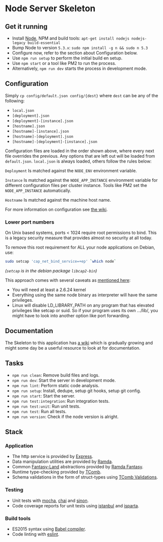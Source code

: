 # Node Server Skeleton

## Get it running

* Install [Node][1], NPM and build tools: `apt-get install nodejs nodejs-legacy build-essential`
* Bump Node to version `5.3.x`: `sudo npm install -g n && sudo n 5.3`
* Configure now, refer to the section about Configuration below.
* Use `npm run setup` to perform the initial build en setup.
* Use `npm start` or a tool like PM2 to run the process.
* Alternatively, `npm run dev` starts the process in development mode.

## Configuration

Simply `cp config/default.json config/{dest}` where `dest` can be any of the following:

* `local.json`
* `[deployment].json`
* `[deployment]-[instance].json`
* `[hostname].json`
* `[hostname]-[instance].json`
* `[hostname]-[deployment].json`
* `[hostname]-[deployment]-[instance].json`

Configuration files are loaded in the order shown above, where every next file
overrides the previous. Any options that are left out will be loaded from
`default.json`. `local.json` is always loaded, others follow the rules below:

`Deployment` Is matched against the `NODE_ENV` environment variable.

`Instance` Is matched against the `NODE_APP_INSTANCE` environment variable for
different configuration files per cluster instance. Tools like PM2 set the
`NODE_APP_INSTANCE` automatically.

`Hostname` Is matched against the machine host name.

For more information on configuration see [the wiki][2].

### Lower port numbers

On Unix based systems, ports < 1024 require root permissions to bind.
This is a legacy security measure that provides almost no security at all today.

To remove this root requirement for ALL your node applications on Debian, use:

```sh
sudo setcap 'cap_net_bind_service=+ep' `which node`
```

_(`setcap` is in the debian package `libcap2-bin`)_

This approach comes with several caveats as [mentioned here][17]:

* You will need at least a 2.6.24 kernel
* Everything using the same node binary as interpreter will have the same privileges.
* Linux will disable LD_LIBRARY_PATH on any program that has elevated privileges like setcap or suid.
  So if your program uses its own .../lib/, you might have to look into another option like port forwarding.

## Documentation

The Skeleton to this application has [a wiki][16] which is gradually growing and
might some day be a userful resource to look at for documentation.

## Tasks

* `npm run clean`: Remove build files and logs.
* `npm run dev`: Start the server in development mode.
* `npm run lint`: Perform static code analysis.
* `npm run setup`: Install, dedupe, setup git hooks, setup git config.
* `npm run start`: Start the server.
* `npm run test:integration`: Run integration tests.
* `npm run test:unit`: Run unit tests.
* `npm run test`: Run all tests.
* `npm run version`: Check if the node version is alright.

## Stack

### Application

* The http service is provided by [Express][14].
* Data manipulation utilities are provided by [Ramda][5].
* Common [Fantasy-Land][3] abstractions provided by [Ramda Fantasy][4].
* Runtime type-checking provided by [TComb][13].
* Schema validations in the form of struct-types using [TComb Validations][15].

### Testing

* Unit tests with [mocha][6], [chai][7] and [sinon][8].
* Code coverage reports for unit tests using [istanbul][9] and [isparta][10].

### Build tools

* ES2015 syntax using [Babel compiler][11].
* Code linting with [eslint][12].

<!-- ## References -->

[1]:   https://nodejs.org/download/
[2]:   https://github.com/lorenwest/node-config/wiki
[3]:   https://github.com/fantasyland/fantasy-land
[4]:   https://github.com/ramda/ramda-fantasy
[5]:   http://ramdajs.com/docs
[6]:   http://mochajs.org/
[7]:   http://chaijs.com/api/bdd/
[8]:   http://sinonjs.org/
[9]:   https://github.com/gotwarlost/istanbul
[10]:  https://github.com/douglasduteil/isparta
[11]:  https://babeljs.io/
[12]:  http://eslint.org/
[13]:  https://github.com/gcanti/tcomb
[14]:  http://expressjs.com/4x/api.html
[15]:  https://github.com/gcanti/tcomb-validation
[16]:  https://github.com/Avaq/node-server-skeleton/wiki
[17]:  http://stackoverflow.com/questions/413807/is-there-a-way-for-non-root-processes-to-bind-to-privileged-ports-1024-on-l#answer-414258
